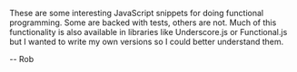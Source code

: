 These are some interesting JavaScript snippets for doing functional programming.
Some are backed with tests, others are not. Much of this functionality is
also available in libraries like Underscore.js or Functional.js but I wanted
to write my own versions so I could better understand them.

-- Rob